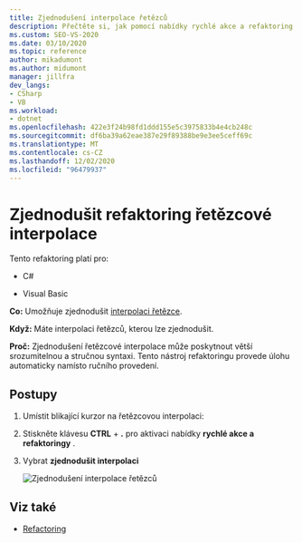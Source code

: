 ```yaml
---
title: Zjednodušení interpolace řetězců
description: Přečtěte si, jak pomocí nabídky rychlé akce a refaktoring zjednodušit interpolaci řetězců.
ms.custom: SEO-VS-2020
ms.date: 03/10/2020
ms.topic: reference
author: mikadumont
ms.author: midumont
manager: jillfra
dev_langs:
- CSharp
- VB
ms.workload:
- dotnet
ms.openlocfilehash: 422e3f24b98fd1ddd155e5c3975833b4e4cb248c
ms.sourcegitcommit: df6ba39a62eae387e29f89388be9e3ee5ceff69c
ms.translationtype: MT
ms.contentlocale: cs-CZ
ms.lasthandoff: 12/02/2020
ms.locfileid: "96479937"
---
```

# <a name="simplify-string-interpolation-refactoring"></a>Zjednodušit refaktoring řetězcové interpolace

Tento refaktoring platí pro:

- C#

- Visual Basic

**Co:** Umožňuje zjednodušit [interpolaci řetězce](/dotnet/csharp/tutorials/string-interpolation).

**Když:** Máte interpolaci řetězců, kterou lze zjednodušit.

**Proč:** Zjednodušení řetězcové interpolace může poskytnout větší srozumitelnou a stručnou syntaxi. Tento nástroj refaktoringu provede úlohu automaticky namísto ručního provedení.

## <a name="how-to"></a>Postupy

1. Umístit blikající kurzor na řetězcovou interpolaci:

2. Stiskněte klávesu **CTRL** + **.** pro aktivaci nabídky **rychlé akce a refaktoringy** .

3. Vybrat **zjednodušit interpolaci**

    ![Zjednodušení interpolace řetězců](media/simplify-string-interpolation.png)

## <a name="see-also"></a>Viz také

- [Refactoring](../refactoring-in-visual-studio.md)